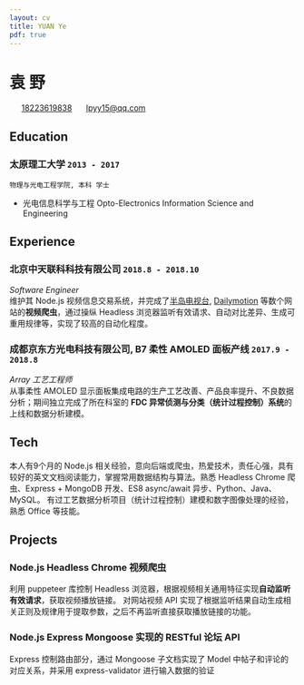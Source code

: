 ```yaml
---
layout: cv
title: YUAN Ye
pdf: true
---
```

# __袁__ 野

<div id="webaddress">
<i class="fi-mobile" style="margin-left:1em"></i>
<a href="tel:18223619838" style="margin-left:0.5em">18223619838</a>
<i class="fi-mail" style="margin-left:1em"></i>
<a href="mailto:lpyy15@qq.com" style="margin-left:0.5em">lpyy15@qq.com</a>
</div>

## Education

### __太原理工大学__ `2013 - 2017`
```
物理与光电工程学院, 本科 学士
```
- 光电信息科学与工程 Opto-Electronics Information Science and Engineering

## Experience

### __北京中天联科科技有限公司__  `2018.8 - 2018.10`
_Software Engineer_<br />
维护其 Node.js 视频信息交易系统，并完成了[半岛电视台](https://www.aljazeera.com), [Dailymotion](https://www.dailymotion.com) 等数个网站的<strong>视频爬虫</strong>，通过操纵 Headless 浏览器监听有效请求、自动对比差异、生成可重用规律等，实现了较高的自动化程度。

### __成都京东方光电科技有限公司, B7 柔性 AMOLED 面板产线__ `2017.9 - 2018.8`
_Array 工艺工程师_<br />
从事柔性 AMOLED 显示面板集成电路的生产工艺改善、产品良率提升、不良数据分析；期间独立完成了所在科室的 <strong>FDC 异常侦测与分类（统计过程控制）系统</strong>的上线和数据分析建模。


## Tech

本人有9个月的 Node.js 相关经验，意向后端或爬虫，热爱技术，责任心强，具有较好的英文文档阅读能力，掌握常用数据结构与算法。熟悉 Headless Chrome 爬虫、Express + MongoDB 开发、ES8 async/await 异步、Python、Java、MySQL。
有过工艺数据分析项目（统计过程控制）建模和数字图像处理的经验，熟悉 Office 等技能。 <br />


## Projects

### __Node.js Headless Chrome 视频爬虫__
利用 puppeteer 库控制 Headless 浏览器，根据视频相关通用特征实现<b>自动监听有效请求</b>，获取视频播放链接。
对网站视频 API 实现了根据监听结果自动生成相关正则及规律用于提取参数，之后不再监听直接获取播放链接的功能。

### __Node.js Express Mongoose 实现的 RESTful 论坛 API__
Express 控制路由部分，通过 Mongoose 子文档实现了 Model 中帖子和评论的对应关系，并采用 express-validator 进行输入数据的验证


<!-- ### Footer

Last updated: Nov. 2018 -->
